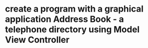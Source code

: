 # create a program with a graphical application Address Book - a telephone directory using Model View Controller